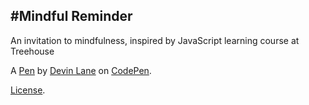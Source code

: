 #Mindful Reminder
----------------
An invitation to mindfulness, inspired by JavaScript learning course at Treehouse

A [Pen](https://codepen.io/devinlane/pen/LYpMNwz) by [Devin Lane](https://codepen.io/devinlane) on [CodePen](https://codepen.io).

[License](https://codepen.io/devinlane/pen/LYpMNwz/license).
